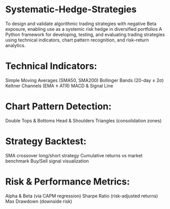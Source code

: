 # Systematic-Hedge-Strategies
To design and validate algorithmic trading strategies with negative Beta exposure, enabling use as a systemic risk hedge in diversified portfolios
A Python framework for developing, testing, and evaluating trading strategies using technical indicators, chart pattern recognition, and risk–return analytics. 

# Technical Indicators:
Simple Moving Averages (SMA50, SMA200)
Bollinger Bands (20-day ± 2σ)
Keltner Channels (EMA ± ATR)
MACD & Signal Line

# Chart Pattern Detection:
Double Tops & Bottoms
Head & Shoulders
Triangles (consolidation zones)

# Strategy Backtest:
SMA crossover long/short strategy
Cumulative returns vs market benchmark
Buy/Sell signal visualization

# Risk & Performance Metrics:
Alpha & Beta (via CAPM regression)
Sharpe Ratio (risk-adjusted returns)
Max Drawdown (downside risk)
